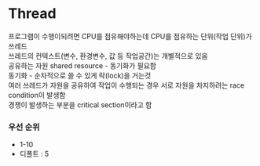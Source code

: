 # Thread
프로그램이 수행이되려면 CPU를 점유해야하는데 CPU를 점유하는 단위(작업 단위)가 쓰레드  
쓰레드의 컨텍스트(변수, 환경변수, 값 등 작업공간)는 개별적으로 있음  
공유하는 자원 shared resource - 동기화가 필요함  
동기화 - 순차적으로 쓸 수 있게 락(lock)을 거는것  
여러 쓰레드가 자원을 공유하여 작업이 수행되는 경우 서로 자원을 차지하려는 race condition이 발생함  
경쟁이 발생하는 부분을 critical section이라고 함  

### 우선 순위
- 1-10
- 디폴트 : 5
